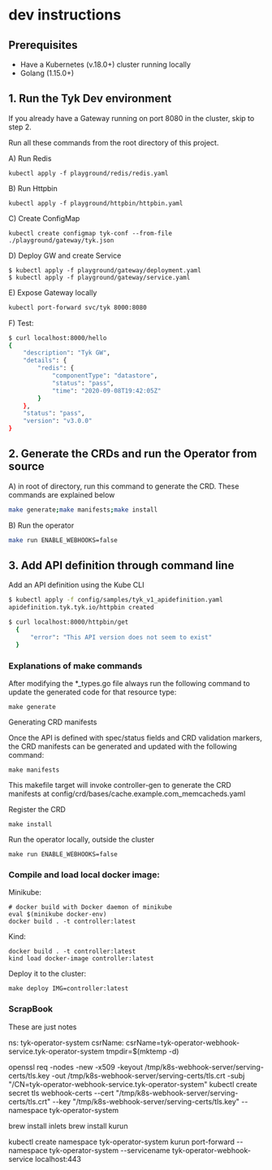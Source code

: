 # dev instructions

## Prerequisites

- Have a Kubernetes (v.18.0+) cluster running locally
- Golang (1.15.0+)

## 1. Run the Tyk Dev environment

If you already have a Gateway running on port 8080 in the cluster, skip to step 2.

Run all these commands from the root directory of this project.

A) Run Redis
```kubernetes
kubectl apply -f playground/redis/redis.yaml
```

B) Run Httpbin
```kubernetes
kubectl apply -f playground/httpbin/httpbin.yaml
```

C) Create ConfigMap
```kubernetes
kubectl create configmap tyk-conf --from-file ./playground/gateway/tyk.json
```

D) Deploy GW and create Service

```kubernetes
$ kubectl apply -f playground/gateway/deployment.yaml
$ kubectl apply -f playground/gateway/service.yaml
```

E) Expose Gateway locally
```bash
kubectl port-forward svc/tyk 8000:8080
```

F) Test:
```bash
$ curl localhost:8000/hello
{
    "description": "Tyk GW",
    "details": {
        "redis": {
            "componentType": "datastore",
            "status": "pass",
            "time": "2020-09-08T19:42:05Z"
        }
    },
    "status": "pass",
    "version": "v3.0.0"
}
```

## 2. Generate the CRDs and run the Operator from source

A) in root of directory, run this command to generate the CRD.
These commands are explained below
```bash
make generate;make manifests;make install
```

B) Run the operator
```bash
make run ENABLE_WEBHOOKS=false
```

## 3. Add API definition through command line

Add an API definition using the Kube CLI
```bash
$ kubectl apply -f config/samples/tyk_v1_apidefinition.yaml
apidefinition.tyk.tyk.io/httpbin created

$ curl localhost:8000/httpbin/get
  {
      "error": "This API version does not seem to exist"
  }
```

### Explanations of make commands
After modifying the *_types.go file always run the following command to update the generated code for that resource type:
```
make generate
```


Generating CRD manifests

Once the API is defined with spec/status fields and CRD validation markers, the CRD manifests can be generated and updated with the following command:

```
make manifests
```

This makefile target will invoke controller-gen to generate the CRD manifests at config/crd/bases/cache.example.com_memcacheds.yaml


Register the CRD

```
make install
```

Run the operator locally, outside the cluster

```
make run ENABLE_WEBHOOKS=false
```

### Compile and load local docker image:

Minikube:

```
# docker build with Docker daemon of minikube
eval $(minikube docker-env)
docker build . -t controller:latest
```

Kind:

```
docker build . -t controller:latest
kind load docker-image controller:latest
```

Deploy it to the cluster:

```
make deploy IMG=controller:latest
```


### ScrapBook

These are just notes

ns: tyk-operator-system
csrName: csrName=tyk-operator-webhook-service.tyk-operator-system
tmpdir=$(mktemp -d)

openssl req -nodes -new -x509 -keyout /tmp/k8s-webhook-server/serving-certs/tls.key -out /tmp/k8s-webhook-server/serving-certs/tls.crt -subj "/CN=tyk-operator-webhook-service.tyk-operator-system"
kubectl create secret tls webhook-certs --cert "/tmp/k8s-webhook-server/serving-certs/tls.crt" --key "/tmp/k8s-webhook-server/serving-certs/tls.key" --namespace tyk-operator-system

brew install inlets
brew install kurun

kubectl create namespace tyk-operator-system
kurun port-forward --namespace tyk-operator-system --servicename tyk-operator-webhook-service localhost:443
